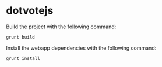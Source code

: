 dotvotejs
=========

Build the project with the following command:

`grunt build`

Install the webapp dependencies with the following command:

`grunt install`